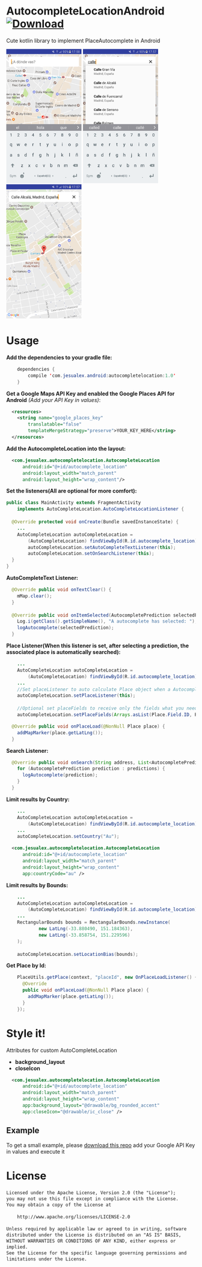 # AutocompleteLocationAndroid [ ![Download](https://api.bintray.com/packages/jesualex/AutocompleteLocation/com.jesualex.autocompletelocation/images/download.svg) ](https://bintray.com/jesualex/AutocompleteLocation/com.jesualex.autocompletelocation/_latestVersion)

Cute kotlin library to implement PlaceAutocomplete in Android

<img src="art/init.png" width="200px" height="356px" />
<img src="art/autocomplete.png" width="200px" height="356px" />
<img src="art/place.png" width="200px" height="356px" />

# Usage
**Add the dependencies to your gradle file:**
```java
    dependencies {
        compile 'com.jesualex.android:autocompletelocation:1.0'
	}
```
**Get a Google Maps API Key and enabled the Google Places API for Android** *(Add your API Key in values)*:

```xml
  <resources>
    <string name="google_places_key"
        translatable="false"
        templateMergeStrategy="preserve">YOUR_KEY_HERE</string>
  </resources>
```
**Add the AutocompleteLocation into the layout:**
```xml
  <com.jesualex.autocompletelocation.AutocompleteLocation
      android:id="@+id/autocomplete_location"
      android:layout_width="match_parent"
      android:layout_height="wrap_content"/>
```
**Set the listeners(All are optional for more comfort):** 
```java
public class MainActivity extends FragmentActivity
    implements AutoCompleteLocation.AutoCompleteLocationListener {

  @Override protected void onCreate(Bundle savedInstanceState) {
    ...
    AutoCompleteLocation autoCompleteLocation =
        (AutoCompleteLocation) findViewById(R.id.autocomplete_location);
        autoCompleteLocation.setAutoCompleteTextListener(this);
        autoCompleteLocation.setOnSearchListener(this);
  }
}
```
**AutoCompleteText Listener:**
```java
  @Override public void onTextClear() {
    mMap.clear();
  }

  @Override public void onItemSelected(AutocompletePrediction selectedPrediction) {
    Log.i(getClass().getSimpleName(), "A autocomplete has selected: ");
    logAutocomplete(selectedPrediction);
  }
```

**Place Listener(When this listener is set, after selecting a prediction, the associated place is automatically searched):**
```java
    ...
    AutoCompleteLocation autoCompleteLocation =
        (AutoCompleteLocation) findViewById(R.id.autocomplete_location);
    ...
    //Set placeListener to auto calculate Place object when a AutocompletePrediction has selected.
    autoCompleteLocation.setPlaceListener(this);
    
    //Optional set placeFields to receive only the fields what you need. By default return ID, NAME and LAT_LNG.
    autoCompleteLocation.setPlaceFields(Arrays.asList(Place.Field.ID, Place.Field.NAME););
```

```java
  @Override public void onPlaceLoad(@NonNull Place place) {
    addMapMarker(place.getLatLng());
  }
```

**Search Listener:**
```java
  @Override public void onSearch(String address, List<AutocompletePrediction> predictions) {
    for (AutocompletePrediction prediction : predictions) {
      logAutocomplete(prediction);
    }
  }
```

**Limit results by Country:**
```java
    ...
    AutoCompleteLocation autoCompleteLocation =
        (AutoCompleteLocation) findViewById(R.id.autocomplete_location);
    ...
    autoCompleteLocation.setCountry("Au");
```

```xml
  <com.jesualex.autocompletelocation.AutocompleteLocation
      android:id="@+id/autocomplete_location"
      android:layout_width="match_parent"
      android:layout_height="wrap_content"
      app:countryCode="au" />
```

**Limit results by Bounds:**
```java
    ...
    AutoCompleteLocation autoCompleteLocation =
        (AutoCompleteLocation) findViewById(R.id.autocomplete_location);
    ...
    RectangularBounds bounds = RectangularBounds.newInstance(
            new LatLng(-33.880490, 151.184363),
            new LatLng(-33.858754, 151.229596)
    );
    
    autoCompleteLocation.setLocationBias(bounds);
```

**Get Place by Id:**
```java
    PlaceUtils.getPlace(context, "placeId", new OnPlaceLoadListener() {
      @Override
      public void onPlaceLoad(@NonNull Place place) {
        addMapMarker(place.getLatLng());
      }
    });
```

# Style it!
Attributes for custom AutoCompleteLocation
* __background_layout__
* __closeIcon__

```xml
  <com.jesualex.autocompletelocation.AutocompleteLocation
      android:id="@+id/autocomplete_location"
      android:layout_width="match_parent"
      android:layout_height="wrap_content"
      app:background_layout="@drawable/bg_rounded_accent"
      app:closeIcon="@drawable/ic_close" />
```

## Example

To get a small example, please [download this repo](/) add your Google API Key in values and execute it

# License
	Licensed under the Apache License, Version 2.0 (the "License");
	you may not use this file except in compliance with the License.
	You may obtain a copy of the License at

		http://www.apache.org/licenses/LICENSE-2.0

	Unless required by applicable law or agreed to in writing, software
	distributed under the License is distributed on an "AS IS" BASIS,
	WITHOUT WARRANTIES OR CONDITIONS OF ANY KIND, either express or implied.
	See the License for the specific language governing permissions and
	limitations under the License.
